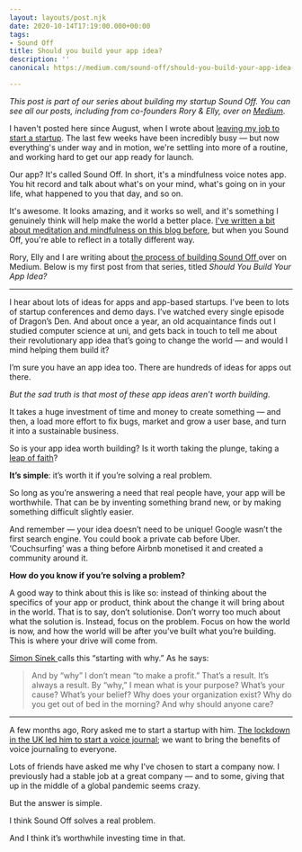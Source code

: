 ```yaml
---
layout: layouts/post.njk
date: 2020-10-14T17:19:00.000+00:00
tags:
- Sound Off
title: Should you build your app idea?
description: ''
canonical: https://medium.com/sound-off/should-you-build-your-app-idea-4fbc97c777fa

---
```

_This post is part of our series about building my startup Sound Off. You can see all our posts, including from co-founders Rory & Elly, over on_ [_Medium_](https://medium.com/sound-off)_._

I haven't posted here since August, when I wrote about [leaving my job to start a startup](https://paavanblog.com/posts/i-quit-my-job.here-s-what-s-next/ ). The last few weeks have been incredibly busy — but now everything's under way and in motion, we're settling into more of a routine, and working hard to get our app ready for launch.

Our app? It's called Sound Off. In short, it's a mindfulness voice notes app. You hit record and talk about what's on your mind, what's going on in your life, what happened to you that day, and so on.

It's awesome. It looks amazing, and it works so well, and it's something I genuinely think will help make the world a better place. [I've written a bit about meditation and mindfulness on this blog before](https://paavanblog.com/posts/four-notes-on-silence/), but when you Sound Off, you're able to reflect in a totally different way.

Rory, Elly and I are writing about [the process of building Sound Off ](https://medium.com/sound-off)over on Medium. Below is my first post from that series, titled _Should You Build Your App Idea?_

***

I hear about lots of ideas for apps and app-based startups. I’ve been to lots of startup conferences and demo days. I’ve watched every single episode of Dragon’s Den. And about once a year, an old acquaintance finds out I studied computer science at uni, and gets back in touch to tell me about their revolutionary app idea that’s going to change the world — and would I mind helping them build it?

I’m sure you have an app idea too. There are hundreds of ideas for apps out there.

_But the sad truth is that most of these app ideas aren’t worth building._

It takes a huge investment of time and money to create something — and then, a load more effort to fix bugs, market and grow a user base, and turn it into a sustainable business.

So is your app idea worth building? Is it worth taking the plunge, taking a [leap of faith](https://medium.com/illumination/5-reasons-why-you-should-take-the-leap-98113e3aecbd)?

**It’s simple**: it’s worth it if you’re solving a real problem.

So long as you’re answering a need that real people have, your app will be worthwhile. That can be by inventing something brand new, or by making something difficult slightly easier.

And remember — your idea doesn’t need to be unique! Google wasn’t the first search engine. You could book a private cab before Uber. ‘Couchsurfing’ was a thing before Airbnb monetised it and created a community around it.

**How do you know if you’re solving a problem?**

A good way to think about this is like so: instead of thinking about the specifics of your app or product, think about the change it will bring about in the world. That is to say, don’t solutionise. Don’t worry too much about what the solution is. Instead, focus on the problem. Focus on how the world is now, and how the world will be after you’ve built what you’re building. This is where your drive will come from.

[Simon Sinek ](https://www.ted.com/talks/simon_sinek_how_great_leaders_inspire_action?language=en)calls this “starting with why.” As he says:

> And by “why” I don’t mean “to make a profit.” That’s a result. It’s always a result. By “why,” I mean what is your purpose? What’s your cause? What’s your belief? Why does your organization exist? Why do you get out of bed in the morning? And why should anyone care?

***

A few months ago, Rory asked me to start a startup with him. [The lockdown in the UK led him to start a voice journal](https://medium.com/sound-off/we-started-a-start-up-in-lockdown-16ddd7a8d297?source=friends_link&sk=f138e88fc45e19eb46eab688eeaca966); we want to bring the benefits of voice journaling to everyone.

Lots of friends have asked me why I’ve chosen to start a company now. I previously had a stable job at a great company — and to some, giving that up in the middle of a global pandemic seems crazy.

But the answer is simple.

I think Sound Off solves a real problem.

And I think it’s worthwhile investing time in that.